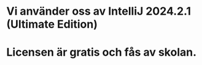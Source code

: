 # Vi använder oss av IntelliJ 2024.2.1 (Ultimate Edition)
# Licensen är gratis och fås av skolan.


